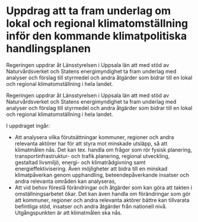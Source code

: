 # Uppdrag att ta fram underlag om lokal och regional klimatomställning inför den kommande klimatpolitiska handlingsplanen

Regeringen uppdrar åt Länsstyrelsen i Uppsala län att med stöd av Naturvårdsverket och Statens energimyndighet ta fram underlag med analyser och förslag till styrmedel och andra åtgärder som bidrar till en lokal och regional klimatomställning i hela landet.

Regeringen uppdrar åt Länsstyrelsen i Uppsala län att med stöd av Naturvårdsverket och Statens energimyndighet ta fram underlag med analyser och förslag till styrmedel och andra åtgärder som bidrar till en lokal och regional klimatomställning i hela landet.

I uppdraget ingår:

* Att analysera vilka förutsättningar kommuner, regioner och andra relevanta aktörer har för att styra mot minskade utsläpp, så att klimatmålen nås. Det kan tex. handla om frågor som rör fysisk planering, transportinfrastruktur- och trafik.planering, regional utveckling, gestaltad livsmiljö, energi- och klimatrådgivning samt energieffektivisering. Även möjligheter att bidra till en minskad klimatpåverkan genom upphandling, beteendepåverkande insatser och andra relevanta områden kan analyseras,
* Att vid behov föreslå förändringar och åtgärder som kan göra att takten i omställningsarbetet ökar. Det kan även handla om förändringar som gör att kommuner, regioner och andra relevanta aktörer bättre kan tillvarata befintliga stöd, insatser och andra åtgärder från nationell nivå. Utgångspunkten är att klimatmålen ska nås.
